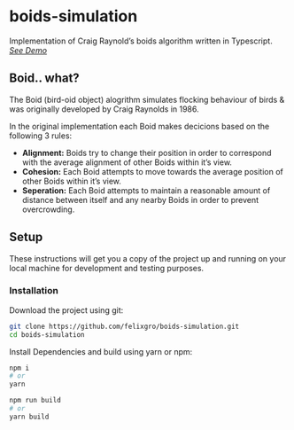 # boids-simulation
Implementation of Craig Raynold’s boids algorithm written in Typescript.
[_See Demo_](https://felixgro.github.io/boids-simulation/)

## Boid.. what?
The Boid (bird-oid object) alogrithm simulates flocking behaviour of birds & was originally developed by Craig Raynolds in 1986.

In the original implementation each Boid makes decicions based on the following 3 rules:
- **Alignment:** Boids try to change their position in order to correspond with the average alignment of other Boids within it’s view.
- **Cohesion:** Each Boid attempts to move towards the average position of other Boids within it’s view.
- **Seperation:** Each Boid attempts to maintain a reasonable amount of distance between itself and any nearby Boids in order to prevent overcrowding.

## Setup
These instructions will get you a copy of the project up and running on your local machine for development and testing purposes.

### Installation
Download the project using git:
```bash
git clone https://github.com/felixgro/boids-simulation.git
cd boids-simulation
```

Install Dependencies and build using yarn or npm:
```bash
npm i
# or
yarn

npm run build
# or
yarn build
```
